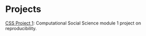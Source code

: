 # Projects

<a href="https://github.com/kylee-hoffman/computational_social_science_projects/tree/main/project_1">CSS Project 1</a>: Computational Social Science module 1 project on reproducibility.
